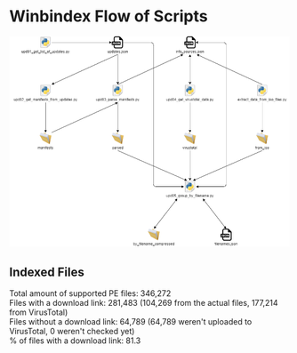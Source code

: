 # Winbindex Flow of Scripts

![winbindex-scripts-flow.png](winbindex-scripts-flow.png)

## Indexed Files

<!--FileStats-->
Total amount of supported PE files: 346,272  
Files with a download link: 281,483 (104,269 from the actual files, 177,214 from VirusTotal)  
Files without a download link: 64,789 (64,789 weren't uploaded to VirusTotal, 0 weren't checked yet)  
% of files with a download link: 81.3  
<!--/FileStats-->
